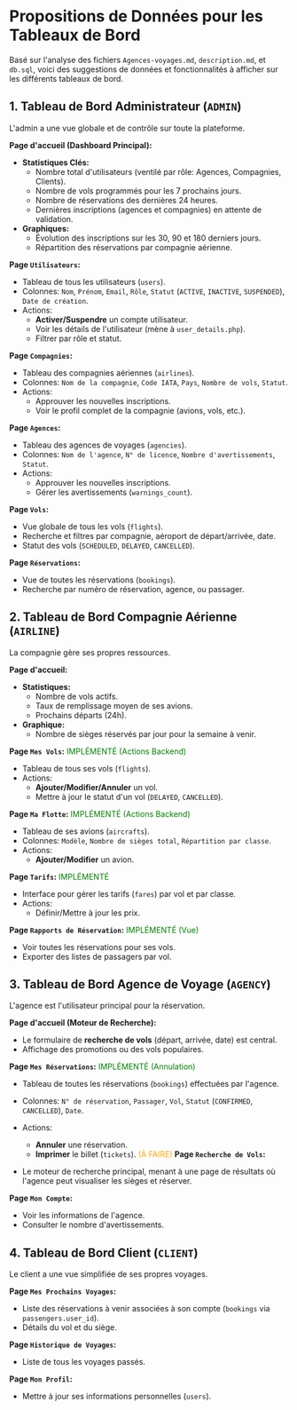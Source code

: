 # Propositions de Données pour les Tableaux de Bord

Basé sur l'analyse des fichiers `Agences-voyages.md`, `description.md`, et `db.sql`, voici des suggestions de données et fonctionnalités à afficher sur les différents tableaux de bord.

## 1. Tableau de Bord Administrateur (`ADMIN`)

L'admin a une vue globale et de contrôle sur toute la plateforme.

**Page d'accueil (Dashboard Principal):**

- **Statistiques Clés:**
  - Nombre total d'utilisateurs (ventilé par rôle: Agences, Compagnies, Clients).
  - Nombre de vols programmés pour les 7 prochains jours.
  - Nombre de réservations des dernières 24 heures.
  - Dernières inscriptions (agences et compagnies) en attente de validation.
- **Graphiques:**
  - Évolution des inscriptions sur les 30, 90 et 180 derniers jours.
  - Répartition des réservations par compagnie aérienne.

**Page `Utilisateurs`:** <A PRIORIE DEJA IMPLEMENTE>

- Tableau de tous les utilisateurs (`users`).
- Colonnes: `Nom`, `Prénom`, `Email`, `Rôle`, `Statut` (`ACTIVE`, `INACTIVE`, `SUSPENDED`), `Date de création`.
- Actions:
  - **Activer/Suspendre** un compte utilisateur.
  - Voir les détails de l'utilisateur (mène à `user_details.php`).
  - Filtrer par rôle et statut.

**Page `Compagnies`:**

- Tableau des compagnies aériennes (`airlines`).
- Colonnes: `Nom de la compagnie`, `Code IATA`, `Pays`, `Nombre de vols`, `Statut`.
- Actions:
  - Approuver les nouvelles inscriptions.
  - Voir le profil complet de la compagnie (avions, vols, etc.).

**Page `Agences`:**

- Tableau des agences de voyages (`agencies`).
- Colonnes: `Nom de l'agence`, `N° de licence`, `Nombre d'avertissements`, `Statut`.
- Actions:
  - Approuver les nouvelles inscriptions.
  - Gérer les avertissements (`warnings_count`).

**Page `Vols`:**

- Vue globale de tous les vols (`flights`).
- Recherche et filtres par compagnie, aéroport de départ/arrivée, date.
- Statut des vols (`SCHEDULED`, `DELAYED`, `CANCELLED`).

**Page `Réservations`:**

- Vue de toutes les réservations (`bookings`).
- Recherche par numéro de réservation, agence, ou passager.

## 2. Tableau de Bord Compagnie Aérienne (`AIRLINE`)

La compagnie gère ses propres ressources.

**Page d'accueil:**

- **Statistiques:**
  - Nombre de vols actifs.
  - Taux de remplissage moyen de ses avions.
  - Prochains départs (24h).
- **Graphique:**
  - Nombre de sièges réservés par jour pour la semaine à venir.

**Page `Mes Vols`:** <span style="color:green;">IMPLÉMENTÉ (Actions Backend)</span>

- Tableau de tous ses vols (`flights`).
- Actions:
  - **Ajouter/Modifier/Annuler** un vol.
  - Mettre à jour le statut d'un vol (`DELAYED`, `CANCELLED`).

**Page `Ma Flotte`:** <span style="color:green;">IMPLÉMENTÉ (Actions Backend)</span>

- Tableau de ses avions (`aircrafts`).
- Colonnes: `Modèle`, `Nombre de sièges total`, `Répartition par classe`.
- Actions:
  - **Ajouter/Modifier** un avion.

**Page `Tarifs`:** <span style="color:green;">IMPLÉMENTÉ</span>

- Interface pour gérer les tarifs (`fares`) par vol et par classe.
- Actions:
  - Définir/Mettre à jour les prix.

**Page `Rapports de Réservation`:** <span style="color:green;">IMPLÉMENTÉ (Vue)</span>

- Voir toutes les réservations pour ses vols.
- Exporter des listes de passagers par vol.

## 3. Tableau de Bord Agence de Voyage (`AGENCY`)

L'agence est l'utilisateur principal pour la réservation.

**Page d'accueil (Moteur de Recherche):**

- Le formulaire de **recherche de vols** (départ, arrivée, date) est central.
- Affichage des promotions ou des vols populaires.

**Page `Mes Réservations`:** <span style="color:green;">IMPLÉMENTÉ (Annulation)</span>

- Tableau de toutes les réservations (`bookings`) effectuées par l'agence.
- Colonnes: `N° de réservation`, `Passager`, `Vol`, `Statut` (`CONFIRMED`, `CANCELLED`), `Date`.
- Actions:

  - **Annuler** une réservation.
  - **Imprimer** le billet (`tickets`). <span style="color:orange;">(À FAIRE)</span>
    **Page `Recherche de Vols`:**

- Le moteur de recherche principal, menant à une page de résultats où l'agence peut visualiser les sièges et réserver.

**Page `Mon Compte`:**

- Voir les informations de l'agence.
- Consulter le nombre d'avertissements.

## 4. Tableau de Bord Client (`CLIENT`)

Le client a une vue simplifiée de ses propres voyages.

**Page `Mes Prochains Voyages`:**

- Liste des réservations à venir associées à son compte (`bookings` via `passengers.user_id`).
- Détails du vol et du siège.

**Page `Historique de Voyages`:**

- Liste de tous les voyages passés.

**Page `Mon Profil`:**

- Mettre à jour ses informations personnelles (`users`).
